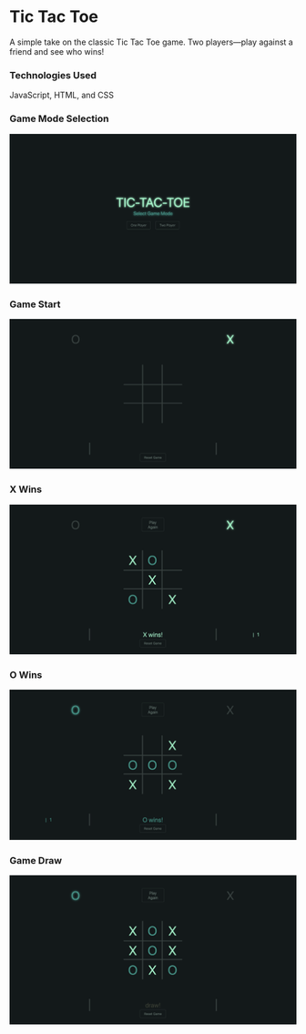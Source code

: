 # Tic Tac Toe
A simple take on the classic Tic Tac Toe game. Two players—play against a friend and see who wins!

### Technologies Used
JavaScript, HTML, and CSS

### Game Mode Selection
![Game Mode Selection](media/openingscreen.png)

### Game Start
![Game Start](media/gamestart.png)

### X Wins
![X Wins](media/xwins.png)

### O Wins
![O Wins](media/owins.png)

### Game Draw
![Game Draw](media/draw.png)